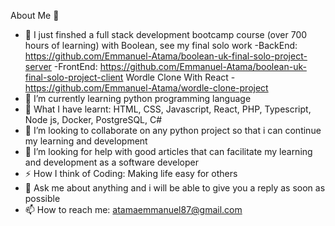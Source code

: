 About Me 👋

- 🔭 I just finshed a full stack development bootcamp course (over 700 hours of learning) with Boolean, see my final solo work 
  -BackEnd: https://github.com/Emmanuel-Atama/boolean-uk-final-solo-project-server
  -FrontEnd: https://github.com/Emmanuel-Atama/boolean-uk-final-solo-project-client
  Wordle Clone With React - https://github.com/Emmanuel-Atama/wordle-clone-project
- 🌱 I’m currently learning python programming language
- 🍓 What I have learnt: HTML, CSS, Javascript, React, PHP, Typescript, Node js, Docker, PostgreSQL, C#
- 👯 I’m looking to collaborate on any python project so that i can continue my learning and development
- 🤔 I’m looking for help with good articles that can facilitate my learning and development as a software developer
- ⚡ How I think of Coding: Making life easy for others 
- 💬 Ask me about anything and i will be able to give you a reply as soon as possible
- 📫 How to reach me: atamaemmanuel87@gmail.com



